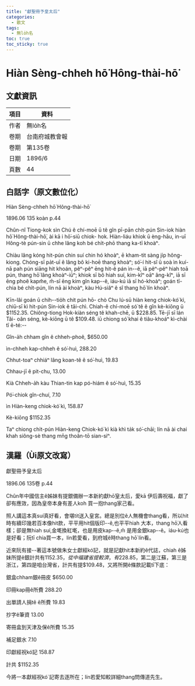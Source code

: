 ```yaml
---
title: "獻聖冊予皇太后"
categories:
  - 散文
tags:
  - 無lo̍h名
toc: true
toc_sticky: true
---
```


# Hiàn Sèng-chheh hō͘ Hông-thài-hō͘

## 文獻資訊

| 項目 | 資料 |
|---|---|
| 作者 | 無lo̍h名 |
| 卷期 | 台南府城教會報 |
| 卷期 | 第135卷 |
| 日期 | 1896/6 |
| 頁數 | 44 |

## 白話字（原文數位化）

Hiàn Sèng-chheh hō͘ Hông-thài-hō͘

1896.06 135 koàn p.44

Chûn-nî Tiong-kok sìn Chú ê chí-moē ū tê gîn pī-pān chi̍t-pún Sin-iok hiàn hō͘ Hông-thài-hō͘, ài kā i hō͘-siū chiok- hok. Hiàn-liáu khiok ū èng-hāu, in-uī Hông-tè pún-sin ū chhe lâng koh bé chi̍t-phō thang ka-tī khoàⁿ.

Chiàu lâng kóng hit-pún chin suí chin hó khoàⁿ, ē kham-tit sàng ji̍p hông- kiong. Chóng-sī pa̍t-uī ê lâng bô ki-hoē thang khoàⁿ; só͘-í hit-sî ū soà ìn kuí-nā pah pún siāng hit khoán, pêⁿ-pêⁿ ēng hit-ê pán ìn--ê, iā pêⁿ-pêⁿ hiah toā pún, thang hō͘ lâng khoàⁿ-iūⁿ; khiok sī bô hiah suí, kim-kîⁿ oāⁿ âng-kîⁿ, iā sī ēng phoê kapm̂e, m̄-sī ēng kim gîn kap--ê, iáu-kú iā sī hó-khoàⁿ; goán tī-chia bé chi̍t-pún, lín nā ài khoàⁿ, kàu Hú-siâⁿ ê sî thang hō͘ lín khoàⁿ.

Kīn-lâi goán ū chih--tio̍h chit pún hō- chò Chu lú-sū hiàn keng chiok-kó͘ kì, chiū-sī kì hit-pún Sin-iok ê tāi-chì. Chiah-ê chí-moē só͘ tê ê gîn kè-kiōng ū $1152.35. Chiông-tiong Hok-kiàn séng tê khah-chē, ū $228.85. Tē-jī sī lán Tâi- oân séng, kè-kiōng ū tê $109.48. iū chiong só͘ khai ê tiâu-khoáⁿ kì-chài tī ē-té:--

Gîn-a̍h chham gîn ê chheh-phoê, $650.00

ìn-chheh kap-chheh ê só͘-huì, 288.20

Chhut-toaⁿ chhiáⁿ lâng koan-tê ê só͘-huì, 19.83

Chhau-jī ê pit-chu, 13.00

Kià Chheh-a̍h kàu Thian-tin kap pó-hiám ê só͘-huì, 15.35

Pó͘-chiok gîn-chuí, 7.10

ìn Hiàn-keng chiok-kó͘ kì, 158.87

Kè-kiōng $1152.35

Taⁿ chiong chi̍t-pún Hiàn-keng Chiok-kó͘ kì kià khì ta̍k só͘-chāi; lín nā ài chai khah siông-sè thang mn̄g thoân-tō sian-siⁿ.

## 漢羅（Ùi原文改寫）

獻聖冊予皇太后

1896.06 135卷 p.44

Chûn年中國信主ê姊妹有提銀備辦一本新約獻hō͘皇太后，愛kā 伊后壽祝福，獻了卻有應效，因為皇帝本身有差人koh 買一抱thang家己看。

照人講這本真suí真好看，會堪tit送入皇宮。總是別位ê人無機會thang看，所以hit時有續印幾若百本像hit款，平平用hit個版印--ê,也平平hiah 大本，thang hō͘人看樣；卻是無hiah suí,金墘換紅墘，也是用皮kap--ê,m̄ 是用金銀kap--ê。iáu-kú也是好看；阮tī chia買一本，lín若愛看，到府城ê時thang hō͘ lín看。

近來阮有接--著這本號做朱女士獻經kó͘記，就是記獻hit本新約ê代誌，chiah ê姊妹所提ê銀計共有$1152.35，從中福建省提較濟，有$228.85，第二是江蘇，第三是浙江，第四是咱台灣省，計共有提$109.48，又將所開ê條款記載tī下底：

銀盒chham銀ê冊皮 $650.00

印冊kap冊ê所費 288.20

出單請人捐tê ê所費 19.83

抄字ê筆資 13.00

寄冊盒到天津及保ê所費 15.35

補足銀水 7.10

印獻經祝kó͘記 158.87

計共 $1152.35

今將一本獻經祝kó͘ 記寄去逐所在；lín若愛知較詳細thang問傳道先生。
